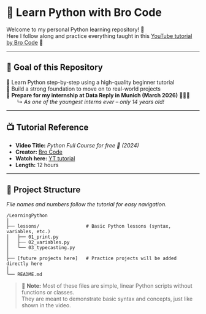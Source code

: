 # 🐍 Learn Python with Bro Code

Welcome to my personal Python learning repository! 📘  
Here I follow along and practice everything taught in this [YouTube tutorial by Bro Code](https://youtu.be/ix9cRaBkVe0?si=lSy3fqqcjGa2YQ0y) 🚀

---

## 🎯 Goal of this Repository

🔹 Learn Python step-by-step using a high-quality beginner tutorial  
🔹 Build a strong foundation to move on to real-world projects  
🔹 **Prepare for my internship at Data Reply in Munich (March 2026)** 💼🇩🇪  
  ↳ *As one of the youngest interns ever – only 14 years old!* 

---

## 📺 Tutorial Reference

- **Video Title:** *Python Full Course for free 🐍 (2024)*  
- **Creator:** [Bro Code](https://www.youtube.com/@Brocodez)  
- **Watch here:** [YT tutorial](https://youtu.be/ix9cRaBkVe0?si=lSy3fqqcjGa2YQ0y)  
- **Length:** 12 hours

---

## 📂 Project Structure

*File names and numbers follow the tutorial for easy navigation.*

```
/LearningPython
│
├── lessons/                 # Basic Python lessons (syntax, variables, etc.)
│   ├── 01_print.py
│   ├── 02_variables.py
│   └── 03_typecasting.py
│
├── [future projects here]   # Practice projects will be added directly here
│
└── README.md
```

> 📝 **Note:** Most of these files are simple, linear Python scripts without functions or classes.  
> They are meant to demonstrate basic syntax and concepts, just like shown in the video.
 

